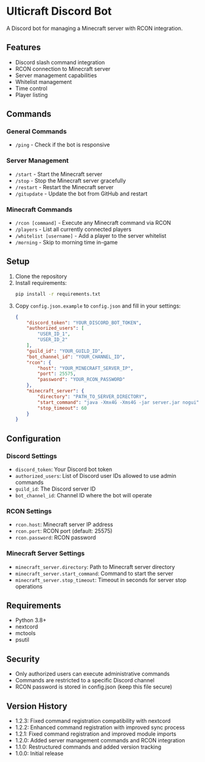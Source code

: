# Ulticraft Discord Bot

A Discord bot for managing a Minecraft server with RCON integration.

## Features

- Discord slash command integration
- RCON connection to Minecraft server
- Server management capabilities
- Whitelist management
- Time control
- Player listing

## Commands

### General Commands
- `/ping` - Check if the bot is responsive

### Server Management
- `/start` - Start the Minecraft server
- `/stop` - Stop the Minecraft server gracefully
- `/restart` - Restart the Minecraft server
- `/gitupdate` - Update the bot from GitHub and restart

### Minecraft Commands
- `/rcon [command]` - Execute any Minecraft command via RCON
- `/players` - List all currently connected players
- `/whitelist [username]` - Add a player to the server whitelist
- `/morning` - Skip to morning time in-game

## Setup

1. Clone the repository
2. Install requirements:
   ```bash
   pip install -r requirements.txt
   ```
3. Copy `config.json.example` to `config.json` and fill in your settings:
   ```json
   {
       "discord_token": "YOUR_DISCORD_BOT_TOKEN",
       "authorized_users": [
           "USER_ID_1",
           "USER_ID_2"
       ],
       "guild_id": "YOUR_GUILD_ID",
       "bot_channel_id": "YOUR_CHANNEL_ID",
       "rcon": {
           "host": "YOUR_MINECRAFT_SERVER_IP",
           "port": 25575,
           "password": "YOUR_RCON_PASSWORD"
       },
       "minecraft_server": {
           "directory": "PATH_TO_SERVER_DIRECTORY",
           "start_command": "java -Xmx4G -Xms4G -jar server.jar nogui",
           "stop_timeout": 60
       }
   }
   ```

## Configuration

### Discord Settings
- `discord_token`: Your Discord bot token
- `authorized_users`: List of Discord user IDs allowed to use admin commands
- `guild_id`: The Discord server ID
- `bot_channel_id`: Channel ID where the bot will operate

### RCON Settings
- `rcon.host`: Minecraft server IP address
- `rcon.port`: RCON port (default: 25575)
- `rcon.password`: RCON password

### Minecraft Server Settings
- `minecraft_server.directory`: Path to Minecraft server directory
- `minecraft_server.start_command`: Command to start the server
- `minecraft_server.stop_timeout`: Timeout in seconds for server stop operations

## Requirements

- Python 3.8+
- nextcord
- mctools
- psutil

## Security

- Only authorized users can execute administrative commands
- Commands are restricted to a specific Discord channel
- RCON password is stored in config.json (keep this file secure)

## Version History

- 1.2.3: Fixed command registration compatibility with nextcord
- 1.2.2: Enhanced command registration with improved sync process
- 1.2.1: Fixed command registration and improved module imports
- 1.2.0: Added server management commands and RCON integration
- 1.1.0: Restructured commands and added version tracking
- 1.0.0: Initial release
